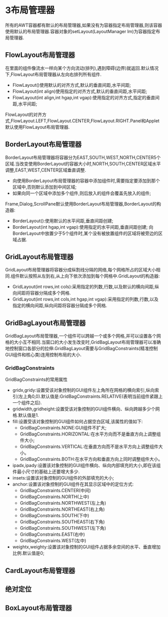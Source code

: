﻿# 3布局管理器
所有的AWT容器都有默认的布局管理器,如果没有为容器指定布局管理器,则该容器使用默认的布局管理器.容器对象的setLayout(LayoutManager lm)为容器指定布局管理器.

## FlowLayout布局管理器
在里面的组件像流水一样向某个方向流动(排列),遇到障碍(边界)就返回.默认情况下,FlowLayout布局管理器从左向右排列所有组件.
* FlowLayout()使用默认的对齐方式,默认的垂直间距,水平间距;
* FlowLayout(int align)使用指定的对齐方式,默认的垂直间距,水平间距;
* FlowLayout(int align,int hgap,int vgap):使用指定的对齐方式,指定的垂直间距,水平间距;

FlowLayout的对齐方式,FlowLayout.LEFT,FlowLayout.CENTER,FlowLayout.RIGHT.Panel和Applet默认使用FlowLayout布局管理器.

## BorderLayout布局管理器
BorderLayout布局管理器将容器分为EAST,SOUTH,WEST,NORTH,CENTER5个区域.当改变使用BorderLayout的容器大小时,NORTH,SOUTH,CENTER区域水平调整,EAST,WEST,CENTER区域垂直调整.
* 向使用BorderLayout布局管理器的容器中添加组件时,需要指定要添加到那个区域中,否则默认添加到中间区域;
* 如果向同一个区域中添加多个组件,则后放入的组件会覆盖先放入的组件;

Frame,Dialog,ScrollPane默认使用BorderLayout布局管理器,BorderLayout的构造器:
* BorderLayout():使用默认的水平间距,垂直间距创建;
* BorderLayout(int hgap,int vgap):使用指定的水平间距,垂直间距创建;
向BorderLayout中放置少于5个组件时,某个没有被放置组件的区域将被旁边的区域占据.

## GridLayout布局管理器
GridLayout布局管理器将容器分成纵割线分隔的网络,每个网格所占的区域大小相同.组件默认按照从左到右,从上向下依次添加到每个网格中.GridLayout的构造器:
* GridLayout(int rows,int cols):采用指定的列数,行数,以及默认的横向间距,纵向间距将容器分隔成多个网格.
* GridLayout(int rows,int cols,int hgap,int vgap):采用指定的列数,行数,以及指定的横向间距,纵向间距将容器分隔成多个网格.

## GridBagLayout布局管理器
GridBagLayout布局管理器,一个组件可以跨越一个或多个网格,并可以设置各个网格的大小互不相同.当窗口的大小发生改变时,GridBagLayout布局管理器可以准确地控制窗口各部分的拉伸.GridBagLayout需要与GridBagConstraints(精准控制GUI组件和核心类)连用控制布局的大小.

### GridBagConstraints
GridBagConstraints的常用属性
* gridx,gridy:设置受该对象控制的GUI组件左上角所在网格的横向索引,纵向索引(左上角0,0).默认值是:GridBagConstraints.RELATIVE(表明当前组件紧跟上一个组件之后).
* gridwidth,gridheight:设置受该对象控制的GUI组件横向、纵向跨越多少个网格.默认值是1.
* fill:设置受该对象控制的GUI组件如何占据空白区域,该属性的值如下:
	* GridBagConstraints.NONE:GUI组件不扩大;
	* GridBagConstraints.HORIZONTAL:在水平方向而不是垂直方向上调整组件大小;
	* GridBagConstraints.VERTICAL:在垂直方向而不是水平方向上调整组件大小。
	* GridBagConstraints.BOTH:在水平方向和垂直方向上同时调整组件大小。
* ipadx,ipady:设置该对象控制的GUI组件横向、纵向内部填充的大小,即在该组件最小尺寸的基础上还要增大多少.
* insets:设置该对象控制的GUI组件的外部填充的大小;
* anchor:设置该对象控制的GUI组件在其显示区域中的定位方式:
	* GridBagConstraints.CENTER(中间)
	* GridBagConstraints.NORTH(上中)
	* GridBagConstraints.NORTHWEST(左上角)
	* GridBagConstraints.NORTHEAST(右上角)
	* GridBagConstraints.SOUTH(下中)
	* GridBagConstraints.SOUTHEAST(右下角)
	* GridBagConstraints.SOUTHWEST(左下角)
	* GridBagConstraints.EAST(右中)
	* GridBagConstraints.WEST(左中)
* weightx,weighty:设置该对象控制的GUI组件占据多余空间的水平、垂直增加比例.默认值是0;





## CardLayout布局管理器



## 绝对定位



## BoxLayout布局管理器



